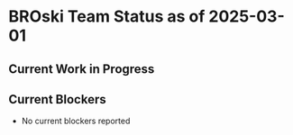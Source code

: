 # BROski Team Status as of 2025-03-01

## Current Work in Progress


## Current Blockers

- No current blockers reported
